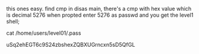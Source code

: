 this ones easy. find cmp in disas main, there's a cmp with hex value which is decimal 5276
when propted enter 5276 as passwd and you get the level1 shell;

cat /home/users/level01/.pass

uSq2ehEGT6c9S24zbshexZQBXUGrncxn5sD5QfGL
